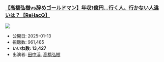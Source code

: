 ### [【高橋弘樹vs辞めゴールドマン】年収1億円…行く人、行かない人違いは？【ReHacQ】](https://www.youtube.com/watch?v=Ipck99H_vjU)
[![](https://img.youtube.com/vi/Ipck99H_vjU/hqdefault.jpg)](https://www.youtube.com/watch?v=Ipck99H_vjU)
-   公開日: 2025-01-13
-   視聴数: 961,485
-   **いいね数: 13,427**
-   出演者: [田中渓](/rehacq_fan/people/田中渓 "wikilink"), [高橋弘樹](/rehacq_fan/people/高橋弘樹 "wikilink")
